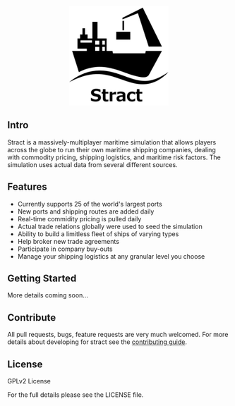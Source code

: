 <p align="center"><img width="225"src="https://raw.githubusercontent.com/Svjard/stract/master/public/assets/images/logo.png"></p>

## Intro

Stract is a massively-multiplayer maritime simulation that allows players across the globe to run their own maritime
shipping companies, dealing with commodity pricing, shipping logistics, and maritime risk factors. The simulation uses
actual data from several different sources.

## Features

 * Currently supports 25 of the world's largest ports
 * New ports and shipping routes are added daily
 * Real-time commidity pricing is pulled daily
 * Actual trade relations globally were used to seed the simulation
 * Ability to build a limitless fleet of ships of varying types
 * Help broker new trade agreements
 * Participate in company buy-outs
 * Manage your shipping logistics at any granular level you choose

## Getting Started

More details coming soon...

## Contribute

All pull requests, bugs, feature requests are very much welcomed. For more details
about developing for stract see the [contributing guide](./CONTRIBUTING.md).

## License

GPLv2 License

For the full details please see the LICENSE file.
